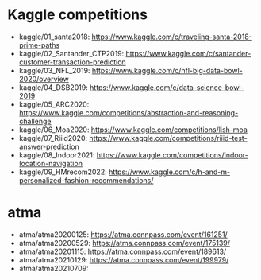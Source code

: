 # Kaggle competitions
- kaggle/01_santa2018: https://www.kaggle.com/c/traveling-santa-2018-prime-paths
- kaggle/02_Santander_CTP2019: https://www.kaggle.com/c/santander-customer-transaction-prediction
- kaggle/03_NFL_2019: https://www.kaggle.com/c/nfl-big-data-bowl-2020/overview
- kaggle/04_DSB2019: https://www.kaggle.com/c/data-science-bowl-2019
- kaggle/05_ARC2020: https://www.kaggle.com/competitions/abstraction-and-reasoning-challenge
- kaggle/06_Moa2020: https://www.kaggle.com/competitions/lish-moa
- kaggle/07_Riiid2020: https://www.kaggle.com/competitions/riiid-test-answer-prediction
- kaggle/08_Indoor2021: https://www.kaggle.com/competitions/indoor-location-navigation
- kaggle/09_HMrecom2022: https://www.kaggle.com/c/h-and-m-personalized-fashion-recommendations/

# atma
- atma/atma20200125: https://atma.connpass.com/event/161251/
- atma/atma20200529: https://atma.connpass.com/event/175139/
- atma/atma20201115: https://atma.connpass.com/event/189613/
- atma/atma20210129: https://atma.connpass.com/event/199979/
- atma/atma20210709:

